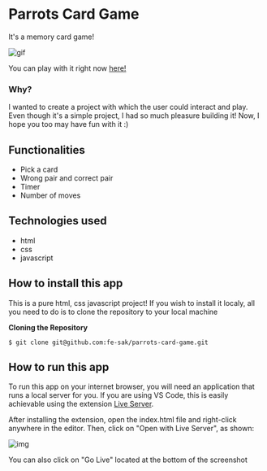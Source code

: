 # Parrots Card Game
It's a memory card game! 

<img src="https://media.giphy.com/media/E9lV71JBHiQ9rPCETs/giphy.gif" alt='gif' />

You can play with it right now [here!](https://fe-sak.github.io/parrots-card-game/)


### Why?

I wanted to create a project with which the user could interact and play. Even though it's a simple project, I had so much pleasure building it!  Now, I hope you too may have fun with it :)

## Functionalities

- Pick a card
- Wrong pair and correct pair
- Timer
- Number of moves

## Technologies used

- html
- css
- javascript

## How to install this app

This is a pure html, css javascript project! If you wish to install it localy, all you need to do is to clone the repository to your local machine

  **Cloning the Repository**

```
$ git clone git@github.com:fe-sak/parrots-card-game.git
```

## How to run this app

To run this app on your internet browser, you will need an application that runs a local server for you. If you are using VS Code, this is easily achievable using the extension [Live Server](https://marketplace.visualstudio.com/items?itemName=ritwickdey.LiveServer).

After installing the extension, open the index.html file and right-click anywhere in the editor. 
Then, click on "Open with Live Server", as shown:

<img src="https://serving.photos.photobox.com/96582382b68c1bd6f1441c61c285f0a4277b68ae0800f91ba0b258468ea463d4aceb5a0b.jpg" alt="img">

You can also click on "Go Live" located at the bottom of the screenshot
